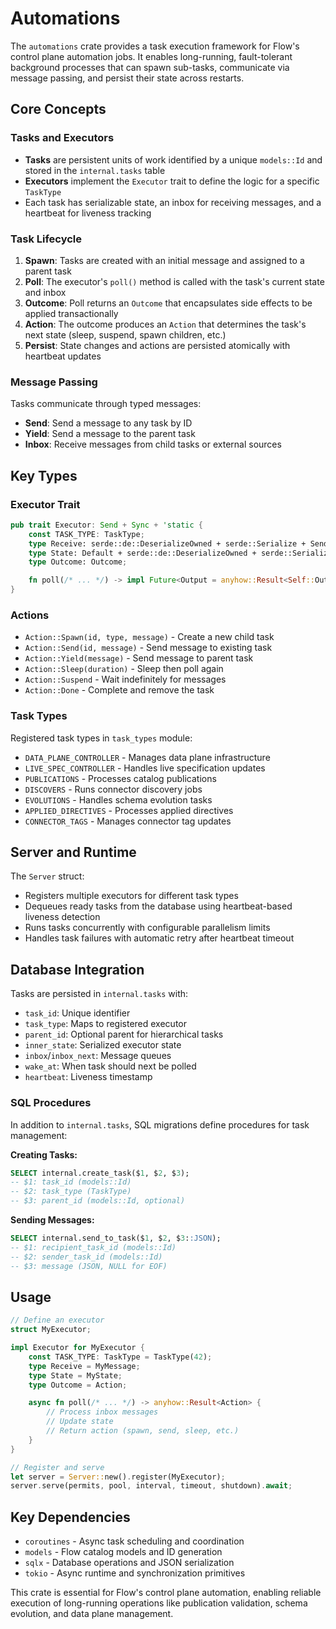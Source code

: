 # Automations

The `automations` crate provides a task execution framework for Flow's control plane automation jobs. It enables long-running, fault-tolerant background processes that can spawn sub-tasks, communicate via message passing, and persist their state across restarts.

## Core Concepts

### Tasks and Executors

- **Tasks** are persistent units of work identified by a unique `models::Id` and stored in the `internal.tasks` table
- **Executors** implement the `Executor` trait to define the logic for a specific `TaskType`
- Each task has serializable state, an inbox for receiving messages, and a heartbeat for liveness tracking

### Task Lifecycle

1. **Spawn**: Tasks are created with an initial message and assigned to a parent task
2. **Poll**: The executor's `poll()` method is called with the task's current state and inbox
3. **Outcome**: Poll returns an `Outcome` that encapsulates side effects to be applied transactionally
4. **Action**: The outcome produces an `Action` that determines the task's next state (sleep, suspend, spawn children, etc.)
5. **Persist**: State changes and actions are persisted atomically with heartbeat updates

### Message Passing

Tasks communicate through typed messages:
- **Send**: Send a message to any task by ID
- **Yield**: Send a message to the parent task
- **Inbox**: Receive messages from child tasks or external sources

## Key Types

### Executor Trait

```rust
pub trait Executor: Send + Sync + 'static {
    const TASK_TYPE: TaskType;
    type Receive: serde::de::DeserializeOwned + serde::Serialize + Send;
    type State: Default + serde::de::DeserializeOwned + serde::Serialize + Send;
    type Outcome: Outcome;

    fn poll(/* ... */) -> impl Future<Output = anyhow::Result<Self::Outcome>>;
}
```

### Actions

- `Action::Spawn(id, type, message)` - Create a new child task
- `Action::Send(id, message)` - Send message to existing task
- `Action::Yield(message)` - Send message to parent task
- `Action::Sleep(duration)` - Sleep then poll again
- `Action::Suspend` - Wait indefinitely for messages
- `Action::Done` - Complete and remove the task

### Task Types

Registered task types in `task_types` module:
- `DATA_PLANE_CONTROLLER` - Manages data plane infrastructure
- `LIVE_SPEC_CONTROLLER` - Handles live specification updates
- `PUBLICATIONS` - Processes catalog publications
- `DISCOVERS` - Runs connector discovery jobs
- `EVOLUTIONS` - Handles schema evolution tasks
- `APPLIED_DIRECTIVES` - Processes applied directives
- `CONNECTOR_TAGS` - Manages connector tag updates

## Server and Runtime

The `Server` struct:
- Registers multiple executors for different task types
- Dequeues ready tasks from the database using heartbeat-based liveness detection
- Runs tasks concurrently with configurable parallelism limits
- Handles task failures with automatic retry after heartbeat timeout

## Database Integration

Tasks are persisted in `internal.tasks` with:
- `task_id`: Unique identifier
- `task_type`: Maps to registered executor
- `parent_id`: Optional parent for hierarchical tasks
- `inner_state`: Serialized executor state
- `inbox`/`inbox_next`: Message queues
- `wake_at`: When task should next be polled
- `heartbeat`: Liveness timestamp

### SQL Procedures

In addition to `internal.tasks`, SQL migrations define procedures for task management:

**Creating Tasks:**
```sql
SELECT internal.create_task($1, $2, $3);
-- $1: task_id (models::Id)
-- $2: task_type (TaskType)
-- $3: parent_id (models::Id, optional)
```

**Sending Messages:**
```sql
SELECT internal.send_to_task($1, $2, $3::JSON);
-- $1: recipient_task_id (models::Id)
-- $2: sender_task_id (models::Id)
-- $3: message (JSON, NULL for EOF)
```

## Usage

```rust
// Define an executor
struct MyExecutor;

impl Executor for MyExecutor {
    const TASK_TYPE: TaskType = TaskType(42);
    type Receive = MyMessage;
    type State = MyState;
    type Outcome = Action;

    async fn poll(/* ... */) -> anyhow::Result<Action> {
        // Process inbox messages
        // Update state
        // Return action (spawn, send, sleep, etc.)
    }
}

// Register and serve
let server = Server::new().register(MyExecutor);
server.serve(permits, pool, interval, timeout, shutdown).await;
```

## Key Dependencies

- `coroutines` - Async task scheduling and coordination
- `models` - Flow catalog models and ID generation
- `sqlx` - Database operations and JSON serialization
- `tokio` - Async runtime and synchronization primitives

This crate is essential for Flow's control plane automation, enabling reliable execution of long-running operations like publication validation, schema evolution, and data plane management.

